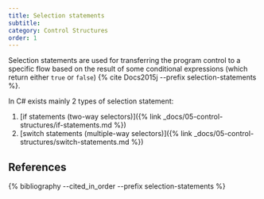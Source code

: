 ```yaml
---
title: Selection statements
subtitle:
category: Control Structures
order: 1
---
```


Selection statements are used for transferring the program control to a specific flow based on the result of some conditional expressions (which return either `true` or `false`) {% cite Docs2015j --prefix selection-statements %}.

In C# exists mainly 2 types of selection statement:

1. [if statements (two-way selectors)]({% link _docs/05-control-structures/if-statements.md %})
1. [switch statements (multiple-way selectors)]({% link _docs/05-control-structures/switch-statements.md %})

## References

{% bibliography --cited_in_order --prefix selection-statements %}